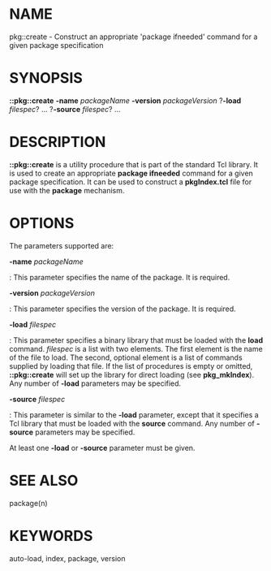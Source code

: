 # NAME

pkg::create - Construct an appropriate \'package ifneeded\' command for
a given package specification

# SYNOPSIS

**::pkg::create** **-name** *packageName* **-version** *packageVersion*
?**-load** *filespec*? \... ?**-source** *filespec*? \...

# DESCRIPTION

**::pkg::create** is a utility procedure that is part of the standard
Tcl library. It is used to create an appropriate **package ifneeded**
command for a given package specification. It can be used to construct a
**pkgIndex.tcl** file for use with the **package** mechanism.

# OPTIONS

The parameters supported are:

**-name** *packageName*

:   This parameter specifies the name of the package. It is required.

**-version** *packageVersion*

:   This parameter specifies the version of the package. It is required.

**-load** *filespec*

:   This parameter specifies a binary library that must be loaded with
    the **load** command. *filespec* is a list with two elements. The
    first element is the name of the file to load. The second, optional
    element is a list of commands supplied by loading that file. If the
    list of procedures is empty or omitted, **::pkg::create** will set
    up the library for direct loading (see **pkg_mkIndex**). Any number
    of **-load** parameters may be specified.

**-source** *filespec*

:   This parameter is similar to the **-load** parameter, except that it
    specifies a Tcl library that must be loaded with the **source**
    command. Any number of **-source** parameters may be specified.

At least one **-load** or **-source** parameter must be given.

# SEE ALSO

package(n)

# KEYWORDS

auto-load, index, package, version
